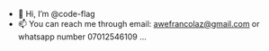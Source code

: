 - 👋 Hi, I’m @code-flag
- 📫 You can reach me through email: awefrancolaz@gmail.com or whatsapp number 07012546109 ...

<!---
code-flag/code-flag is a ✨ special ✨ repository because its `README.md` (this file) appears on your GitHub profile.
You can click the Preview link to take a look at your changes.
--->
